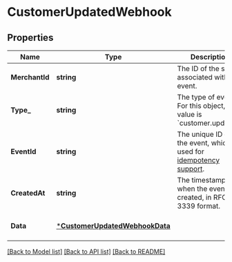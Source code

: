# CustomerUpdatedWebhook

## Properties
Name | Type | Description | Notes
------------ | ------------- | ------------- | -------------
**MerchantId** | **string** | The ID of the seller associated with the event. | [optional] [default to null]
**Type_** | **string** | The type of event. For this object, the value is &#x60;customer.updated&#x60;. | [optional] [default to null]
**EventId** | **string** | The unique ID of the event, which is used for [idempotency support](https://developer.squareup.com/docs/webhooks/step4manage#webhooks-best-practices). | [optional] [default to null]
**CreatedAt** | **string** | The timestamp of when the event was created, in RFC 3339 format. | [optional] [default to null]
**Data** | [***CustomerUpdatedWebhookData**](CustomerUpdatedWebhookData.md) |  | [optional] [default to null]

[[Back to Model list]](../README.md#documentation-for-models) [[Back to API list]](../README.md#documentation-for-api-endpoints) [[Back to README]](../README.md)


